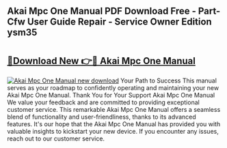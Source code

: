## Akai Mpc One Manual PDF Download Free - Part-Cfw User Guide Repair - Service Owner Edition ysm35

# <h2><a href="http://bc12905.oget.top/?id=Akai+Mpc+One+Manual">🔗Download New 👉🔴 Akai Mpc One Manual</a></h2>

[![Akai Mpc One Manual new download](https://i.imgur.com/5g1atiW.png)](http://bc12905.oget.top/?id=Akai+Mpc+One+Manual)
Your Path to Success This manual serves as your roadmap to confidently operating and maintaining your new Akai Mpc One Manual. Thank You for Your Support Akai Mpc One Manual We value your feedback and are committed to providing exceptional customer service. This remarkable Akai Mpc One Manual offers a seamless blend of functionality and user-friendliness, thanks to its advanced features. It's our hope that the Akai Mpc One Manual has provided you with valuable insights to kickstart your new device. If you encounter any issues, reach out to our customer service.
